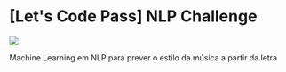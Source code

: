 # [Let's Code Pass] NLP Challenge

<img src="https://img.shields.io/badge/Status-In_Progress-yellow"/>

Machine Learning em NLP para prever o estilo da música a partir da letra
